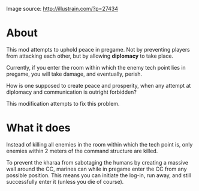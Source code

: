 
Image source: http://illustrain.com/?p=27434

# About

This mod attempts to uphold peace in pregame.
Not by preventing players from attacking each other,
but by allowing **diplomacy** to take place.

Currently, if you enter the room within which the enemy tech point lies in pregame,
you will take damage, and eventually, perish.

How is one supposed to create peace and prosperity, when
any attempt at diplomacy and communication is outright forbidden?

This modification attempts to fix this problem.

# What it does

Instead of killing all enemies in the room within which the tech point is,
only enemies within 2 meters of the command structure are killed.

To prevent the kharaa from sabotaging the humans by creating a massive wall around the CC,
marines can while in pregame enter the CC from any possible position. This means you can
initiate the log-in, run away, and still successfully enter it (unless you die of course).
